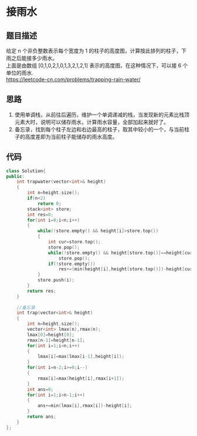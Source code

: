 # 接雨水

## 题目描述

给定 n 个非负整数表示每个宽度为 1 的柱子的高度图，计算按此排列的柱子，下雨之后能接多少雨水。\
上面是由数组 [0,1,0,2,1,0,1,3,2,1,2,1] 表示的高度图，在这种情况下，可以接 6 个单位的雨水.\
https://leetcode-cn.com/problems/trapping-rain-water/

## 思路

1. 使用单调栈，从前往后遍历，维护一个单调递减的栈，当发现新的元素比栈顶元素大时，说明可以储存雨水，计算雨水容量，全部加起来就好了。
2. 备忘录，找到每个柱子左边和右边最高的柱子，取其中较小的一个，与当前柱子的高度差即为当前柱子能储存的雨水高度。

## 代码

```C++
class Solution{
public:
    int trapwater(vector<int>& height)
    {
        int n=height.size();
        if(n<2)
            return 0;
        stack<int> store;
        int res=0;
        for(int i=0;i<n;i++)
        {
            while(!store.empty() && height[i]>store.top())
            {
                int cur=store.top();
                store.pop();
                while(!store.empty() && height[store.top()]==height[cur])
                    store.pop();
                if(!store.empty())
                    res+=(min(height[i],height[store.top()])-height[cur])*(i-store.top()-1);
            }
            store.push(i);
        }
        return res;
    }
    
    //备忘录
    int trap(vector<int>& height)
    {
        int n=height.size();
        vector<int> lmax(n),rmax(n);
        lmax[0]=height[0];
        rmax[n-1]=height[n-1];
        for(int i=1;i<n;i++)
        {
            lmax[i]=max(lmax[i-1],height[i]);
        }
        for(int i=n-2;i>=0;i--)
        {
            rmax[i]=max(height[i],rmax[i+1]);
        }
        int ans=0;
        for(int i=1;i<n-1;i++)
        {
            ans+=min(lmax[i],rmax[i])-height[i];
        }
        return ans;
    }
};
```
